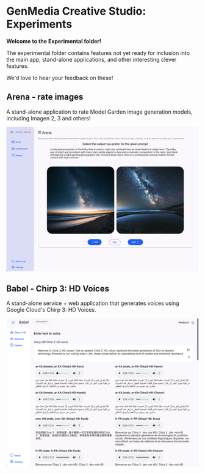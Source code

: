 # GenMedia Creative Studio: Experiments

__Welcome to the Experimental folder!__

The experimental folder contains features not yet ready for inclusion into the main app, stand-alone applications, and other interesting clever features. 

We'd love to hear your feedback on these!

## Arena - rate images

A stand-alone application to rate Model Garden image generation models, including Imagen 2, 3 and others!

![](assets/arena.png)


## Babel - Chirp 3: HD Voices

A stand-alone service + web application that generates voices using Google Cloud's Chirp 3: HD Voices.

![](assets/babel.png)
